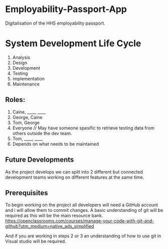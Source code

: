 # Employability-Passport-App
Digitalisation of the HHS employability passport.

# System Development Life Cycle
1. Analysis
2. Design
3. Development
4. Testing
5. implementation
6. Maintenance

## Roles:
1. Caine, ____, ____
2. George, Caine
3. Tom, George
4. Everyone // May have someone spesific to retrieve testing data from others outside the dev team.
5. Tom, ____, ____
6. Depends on what needs to be maintained

## Future Developments
As the project develops we can split into 2 different but connected development teams working on different features at the same time.

##  Prerequisites
To begin working on the project all developers will need a GitHub account and i will allow them to commit changes.
A basic understanding of git will be required as this will be the main resource bank.
https://openclassrooms.com/courses/manage-your-code-with-git-and-github?utm_medium=native_ads_simplified

And if you are working in steps 2 or 3 an understanding of how to use git in Visual studio will be required.
